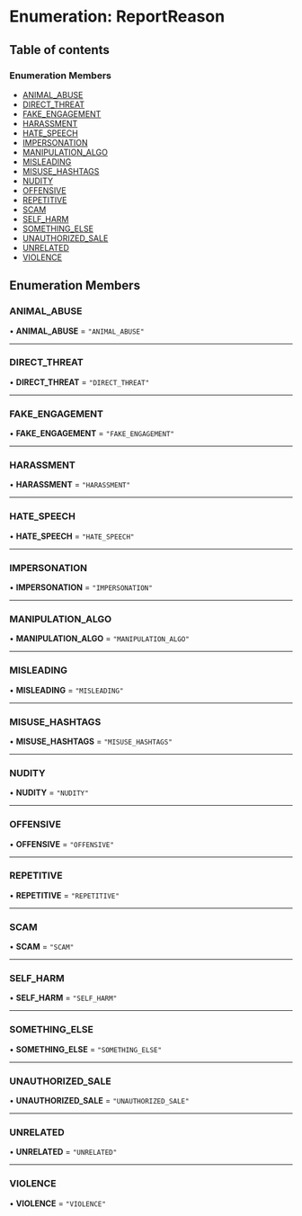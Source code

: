 # Enumeration: ReportReason

## Table of contents

### Enumeration Members

- [ANIMAL\_ABUSE](ReportReason.md#animal_abuse)
- [DIRECT\_THREAT](ReportReason.md#direct_threat)
- [FAKE\_ENGAGEMENT](ReportReason.md#fake_engagement)
- [HARASSMENT](ReportReason.md#harassment)
- [HATE\_SPEECH](ReportReason.md#hate_speech)
- [IMPERSONATION](ReportReason.md#impersonation)
- [MANIPULATION\_ALGO](ReportReason.md#manipulation_algo)
- [MISLEADING](ReportReason.md#misleading)
- [MISUSE\_HASHTAGS](ReportReason.md#misuse_hashtags)
- [NUDITY](ReportReason.md#nudity)
- [OFFENSIVE](ReportReason.md#offensive)
- [REPETITIVE](ReportReason.md#repetitive)
- [SCAM](ReportReason.md#scam)
- [SELF\_HARM](ReportReason.md#self_harm)
- [SOMETHING\_ELSE](ReportReason.md#something_else)
- [UNAUTHORIZED\_SALE](ReportReason.md#unauthorized_sale)
- [UNRELATED](ReportReason.md#unrelated)
- [VIOLENCE](ReportReason.md#violence)

## Enumeration Members

### ANIMAL\_ABUSE

• **ANIMAL\_ABUSE** = ``"ANIMAL_ABUSE"``

___

### DIRECT\_THREAT

• **DIRECT\_THREAT** = ``"DIRECT_THREAT"``

___

### FAKE\_ENGAGEMENT

• **FAKE\_ENGAGEMENT** = ``"FAKE_ENGAGEMENT"``

___

### HARASSMENT

• **HARASSMENT** = ``"HARASSMENT"``

___

### HATE\_SPEECH

• **HATE\_SPEECH** = ``"HATE_SPEECH"``

___

### IMPERSONATION

• **IMPERSONATION** = ``"IMPERSONATION"``

___

### MANIPULATION\_ALGO

• **MANIPULATION\_ALGO** = ``"MANIPULATION_ALGO"``

___

### MISLEADING

• **MISLEADING** = ``"MISLEADING"``

___

### MISUSE\_HASHTAGS

• **MISUSE\_HASHTAGS** = ``"MISUSE_HASHTAGS"``

___

### NUDITY

• **NUDITY** = ``"NUDITY"``

___

### OFFENSIVE

• **OFFENSIVE** = ``"OFFENSIVE"``

___

### REPETITIVE

• **REPETITIVE** = ``"REPETITIVE"``

___

### SCAM

• **SCAM** = ``"SCAM"``

___

### SELF\_HARM

• **SELF\_HARM** = ``"SELF_HARM"``

___

### SOMETHING\_ELSE

• **SOMETHING\_ELSE** = ``"SOMETHING_ELSE"``

___

### UNAUTHORIZED\_SALE

• **UNAUTHORIZED\_SALE** = ``"UNAUTHORIZED_SALE"``

___

### UNRELATED

• **UNRELATED** = ``"UNRELATED"``

___

### VIOLENCE

• **VIOLENCE** = ``"VIOLENCE"``
